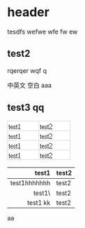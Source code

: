 # header

tesdfs wefwe wfe fw ew

## test2

rqerqer wqf q

中英文 空白 aaa

## test3 qq

![Alt text](image.png)

| test1 | test2 |
|-------: |-------|
| test1hhhhhhh | test2 |
| test1\ | test2 |
| test1 kk | test2 |

aa

